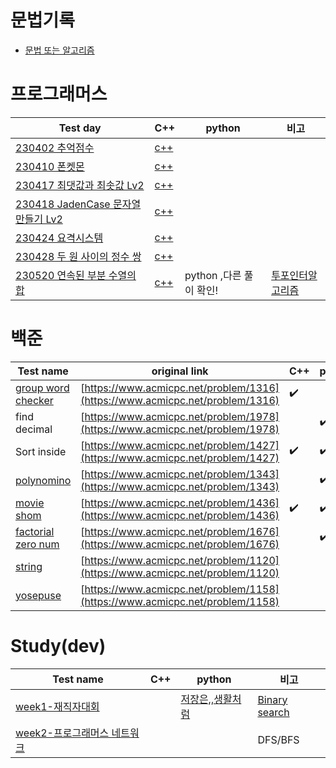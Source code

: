 # 문법기록
- [문법 또는 알고리즘](https://github.com/leggiero-crescendo/coding-test/issues)

# 프로그래머스
|Test day|C++|python|비고|
|----------------|-----|-----|-----|
|[230402 추억점수](./CPP/추억점수.md)|[c++](./CPP/추억점수.cpp)||
|[230410 폰켓몬](https://school.programmers.co.kr/learn/courses/30/lessons/1845)|[c++](./CPP/폰켓몬.cpp)||
|[230417 최댓값과 최솟값 Lv2](https://school.programmers.co.kr/learn/courses/30/lessons/12939?language=cpp)|[c++](./CPP/최댓값과최솟값.cpp)||
|[230418 JadenCase 문자열 만들기 Lv2](https://school.programmers.co.kr/learn/courses/30/lessons/12951?language=cpp)|[c++](./CPP/JadenCase.cpp)||
|[230424 요격시스템](https://school.programmers.co.kr/learn/courses/30/lessons/181188)|[c++](./CPP/요격시스템.cpp)||
|[230428 두 원 사이의 정수 쌍](https://school.programmers.co.kr/learn/courses/30/lessons/181187)|[c++](./CPP/두원사이의정수쌍.cpp)||
|[230520 연속된 부분 수열의 합](https://school.programmers.co.kr/learn/courses/30/lessons/178870)|[c++](./CPP/연속된_부분_수열의_합.cpp)|python ,다른 풀이 확인! |[투포인터알고리즘](https://butter-shower.tistory.com/226)|

# 백준

|Test name|original link|C++|python|
|----------------|---------------------------------------|-----|-----|
|[group word checker](./BackJon/group_world_checker)|[https://www.acmicpc.net/problem/1316](https://www.acmicpc.net/problem/1316)|:heavy_check_mark:||
|find decimal|[https://www.acmicpc.net/problem/1978](https://www.acmicpc.net/problem/1978)||:heavy_check_mark:|
|Sort inside|[https://www.acmicpc.net/problem/1427](https://www.acmicpc.net/problem/1427)|:heavy_check_mark:|:heavy_check_mark:|
|[polynomino](./BackJon/polynomino)|[https://www.acmicpc.net/problem/1343](https://www.acmicpc.net/problem/1343)||:heavy_check_mark:|
|[movie shom](./BackJon/movie_shom)|[https://www.acmicpc.net/problem/1436](https://www.acmicpc.net/problem/1436)|:heavy_check_mark:|:heavy_check_mark:|
|[factorial zero num](./BackJon/factorial_zero_num)|[https://www.acmicpc.net/problem/1676](https://www.acmicpc.net/problem/1676)||:heavy_check_mark:|
|[string](./BackJon/string)|[https://www.acmicpc.net/problem/1120](https://www.acmicpc.net/problem/1120)|||:heavy_check_mark:|
|[yosepuse](./BackJon/yosepuse)|[https://www.acmicpc.net/problem/1158](https://www.acmicpc.net/problem/1158)||||


# Study(dev)
|Test name|C++|python|비고|
|----------------|-----|-----|----|
|[week1-재직자대회](https://softeer.ai/practice/info.do?idx=1&eid=630)||[저장은,,생활처럼](./softeer/230529.py)|[Binary search](https://www.youtube.com/watch?v=-xp1Pc6_lIc)|
|[week2-프로그래머스 네트워크](https://school.programmers.co.kr/learn/courses/30/lessons/43162)|||DFS/BFS|
